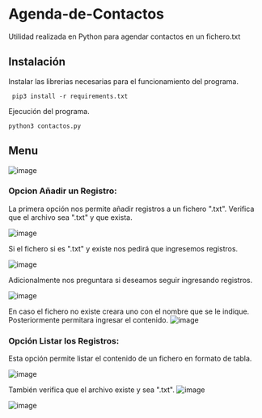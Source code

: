 # Agenda-de-Contactos
Utilidad realizada en Python para agendar contactos en un fichero.txt
## Instalación
Instalar las librerias necesarias para el funcionamiento del programa.
```python3
 pip3 install -r requirements.txt
```
Ejecución del programa.

```python3
python3 contactos.py
```

## Menu 
![image](https://github.com/Secwj/Agenda-de-Contactos/assets/134982179/7f0dbe38-2762-401f-9f21-4bbcd5659859)

### Opcion Añadir un Registro:

La primera opción nos permite añadir registros a un fichero ".txt". Verifica que el archivo sea ".txt" y que exista.

![image](https://github.com/Secwj/Agenda-de-Contactos/assets/134982179/17b6d332-4b48-456d-ae0e-9032fbb83e09)

Si el fichero si es ".txt" y existe nos pedirá que ingresemos registros.

![image](https://github.com/Secwj/Agenda-de-Contactos/assets/134982179/49ce9983-2bc2-420a-b8fc-7fa2f8c7a162)

Adicionalmente nos preguntara si deseamos seguir ingresando registros.

![image](https://github.com/Secwj/Agenda-de-Contactos/assets/134982179/a8e6750c-c969-4de9-8ff1-cce1b545750e)

En caso el fichero no existe creara uno con el nombre que se le indique. Posteriormente permitara ingresar el contenido.
![image](https://github.com/Secwj/Agenda-de-Contactos/assets/134982179/1d507eca-95ef-4010-9781-782a2f643821)

### Opción Listar los Registros:

Esta opción permite listar el contenido de un fichero en formato de tabla.

![image](https://github.com/Secwj/Agenda-de-Contactos/assets/134982179/bd7b3001-1391-4c33-ad8b-407a5388d9fd)


También verifica que el archivo existe y sea ".txt".
![image](https://github.com/Secwj/Agenda-de-Contactos/assets/134982179/d80c1809-1d61-4058-aab2-eef3161cac36)

![image](https://github.com/Secwj/Agenda-de-Contactos/assets/134982179/786b916b-9606-4617-83d3-9cc729b1faaa)


